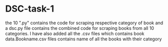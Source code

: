 # DSC-task-1
the 10 ".py" contains the code for scraping respective category of book and a dsc.py file contains the combined code for scraping books from all 10 categories. I have also added all the .csv files which contains book data.Bookname.csv files contains name of all the books with their category
